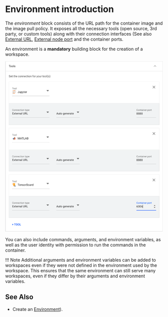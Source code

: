 
# Environment introduction


The _environment_ block consists of the URL path for the container image and the image pull policy. It exposes all the necessary tools (open source, 3rd party, or custom tools) along with their connection interfaces (See also [External URL](xxx), [External node port](xxx) and the container ports.

An environment is a __mandatory__ building block for the creation of a workspace. 

![](img/6-tools.png)

You can also include commands, arguments, and environment variables, as well as the user identity with permission to run the commands in the container.

!!! Note
    Additional arguments and environment variables can be added to workspaces even if they were not defined in the environment used by the workspace. This ensures that the same environment can still serve many workspaces, even if they differ by their arguments and environment variables.

## See Also

* Create an [Environment](../create/create-env.md)). 